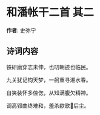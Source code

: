 # 和潘帐干二首  其二

**作者**: 史弥宁

## 诗词内容

铁研磨穿志未伸，也叨朝迹也临民。

九关犹记钧天梦，一舸重寻湘水春。

自笑装怀多倥偬，从知满腹欠精神。

调高郢曲终难和，羞杀歈歌𥬞后尘。


